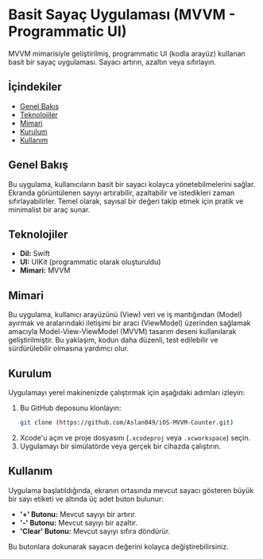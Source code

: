 # Basit Sayaç Uygulaması (MVVM - Programmatic UI)

MVVM mimarisiyle geliştirilmiş, programmatic UI (kodla arayüz) kullanan basit bir sayaç uygulaması. Sayacı artırın, azaltın veya sıfırlayın.

## İçindekiler

- [Genel Bakış](#genel-bakış)
- [Teknolojiler](#teknolojiler)
- [Mimari](#mimari)
- [Kurulum](#kurulum)
- [Kullanım](#kullanım)


## Genel Bakış

Bu uygulama, kullanıcıların basit bir sayacı kolayca yönetebilmelerini sağlar. Ekranda görüntülenen sayıyı artırabilir, azaltabilir ve istedikleri zaman sıfırlayabilirler. Temel olarak, sayısal bir değeri takip etmek için pratik ve minimalist bir araç sunar.

## Teknolojiler

* **Dil:** Swift
* **UI:** UIKit (programmatic olarak oluşturuldu)
* **Mimari:** MVVM

## Mimari

Bu uygulama, kullanıcı arayüzünü (View) veri ve iş mantığından (Model) ayırmak ve aralarındaki iletişimi bir aracı (ViewModel) üzerinden sağlamak amacıyla Model-View-ViewModel (MVVM) tasarım deseni kullanılarak geliştirilmiştir. Bu yaklaşım, kodun daha düzenli, test edilebilir ve sürdürülebilir olmasına yardımcı olur.

## Kurulum

Uygulamayı yerel makinenizde çalıştırmak için aşağıdaki adımları izleyin:

1.  Bu GitHub deposunu klonlayın:
    ```bash
    git clone (https://github.com/Aslan049/iOS-MVVM-Counter.git)
    ```
2.  Xcode'u açın ve proje dosyasını (`.xcodeproj` veya `.xcworkspace`) seçin.
3.  Uygulamayı bir simülatörde veya gerçek bir cihazda çalıştırın.

## Kullanım

Uygulama başlatıldığında, ekranın ortasında mevcut sayacı gösteren büyük bir sayı etiketi ve altında üç adet buton bulunur:

* **'+' Butonu:** Mevcut sayıyı bir artırır.
* **'-' Butonu:** Mevcut sayıyı bir azaltır.
* **'Clear' Butonu:** Mevcut sayıyı sıfıra döndürür.

Bu butonlara dokunarak sayacın değerini kolayca değiştirebilirsiniz.
